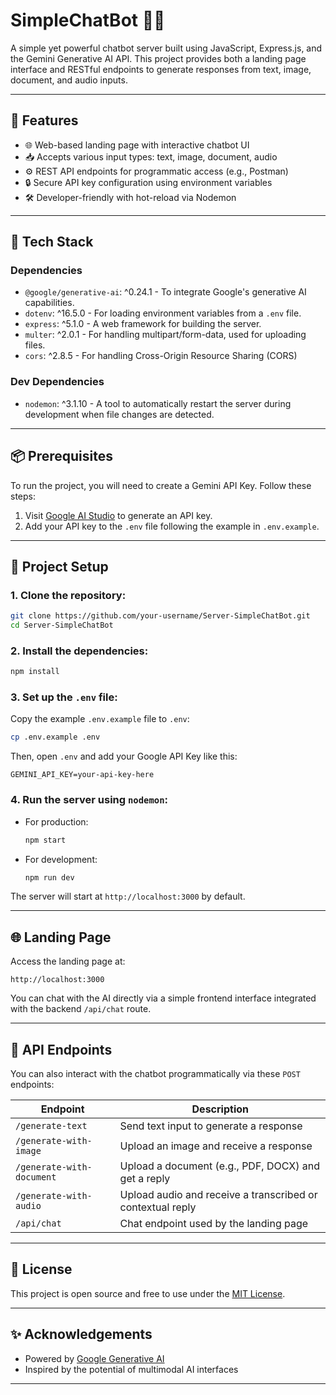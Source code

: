 # SimpleChatBot 🧠💬

A simple yet powerful chatbot server built using JavaScript, Express.js, and the Gemini Generative AI API. This project provides both a landing page interface and RESTful endpoints to generate responses from text, image, document, and audio inputs.

---

## 🚀 Features

- 🌐 Web-based landing page with interactive chatbot UI
- 📥 Accepts various input types: text, image, document, audio
- ⚙️ REST API endpoints for programmatic access (e.g., Postman)
- 🔒 Secure API key configuration using environment variables
- 🛠️ Developer-friendly with hot-reload via Nodemon

---

## 🧱 Tech Stack

### Dependencies

- `@google/generative-ai`: ^0.24.1 - To integrate Google's generative AI capabilities.
- `dotenv`: ^16.5.0 - For loading environment variables from a `.env` file.
- `express`: ^5.1.0 - A web framework for building the server.
- `multer`: ^2.0.1 - For handling multipart/form-data, used for uploading files.
- `cors`: ^2.8.5 - For handling Cross-Origin Resource Sharing (CORS)

### Dev Dependencies

- `nodemon`: ^3.1.10 - A tool to automatically restart the server during development when file changes are detected.

---

## 📦 Prerequisites

To run the project, you will need to create a Gemini API Key. Follow these steps:

1. Visit [Google AI Studio](https://aistudio.google.com/u/0/apikey) to generate an API key.
2. Add your API key to the `.env` file following the example in `.env.example`.

---

## 📁 Project Setup

### 1. Clone the repository:

```bash
git clone https://github.com/your-username/Server-SimpleChatBot.git
cd Server-SimpleChatBot
```

### 2. Install the dependencies:

```bash
npm install
```

### 3. Set up the `.env` file:

Copy the example `.env.example` file to `.env`:

```bash
cp .env.example .env
```

Then, open `.env` and add your Google API Key like this:

```
GEMINI_API_KEY=your-api-key-here
```

### 4. Run the server using `nodemon`:

- For production:

  ```bash
  npm start
  ```

- For development:

  ```bash
  npm run dev
  ```

The server will start at `http://localhost:3000` by default.

---

## 🌐 Landing Page

Access the landing page at:

```arduino
http://localhost:3000
```

You can chat with the AI directly via a simple frontend interface integrated with the backend `/api/chat` route.

---

## 📡 API Endpoints

You can also interact with the chatbot programmatically via these `POST` endpoints:

| Endpoint                  | Description                                                |
| ------------------------- | ---------------------------------------------------------- |
| `/generate-text`          | Send text input to generate a response                     |
| `/generate-with-image`    | Upload an image and receive a response                     |
| `/generate-with-document` | Upload a document (e.g., PDF, DOCX) and get a reply        |
| `/generate-with-audio`    | Upload audio and receive a transcribed or contextual reply |
| `/api/chat`               | Chat endpoint used by the landing page                     |

---

## 📄 License

This project is open source and free to use under the [MIT License](LICENSE).

---

## ✨ Acknowledgements

- Powered by [Google Generative AI](https://ai.google.dev/)
- Inspired by the potential of multimodal AI interfaces

---
